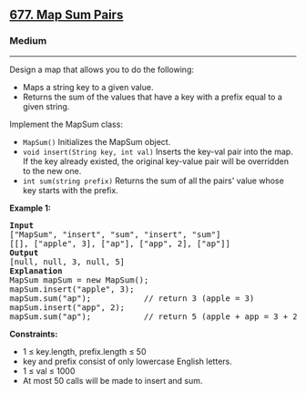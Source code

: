 <h2><a href="https://leetcode.com/problems/map-sum-pairs/">677. Map Sum Pairs</a></h2>
<h3>Medium</h3>
<hr>
<p>Design a map that allows you to do the following:</p>
<ul>
<li>Maps a string key to a given value.</li>
<li>Returns the sum of the values that have a key with a prefix equal to a given string.</li>
</ul>
<p>Implement the MapSum class:</p>
<ul>
<li><code>MapSum()</code> Initializes the MapSum object.</li>
<li><code>void insert(String key, int val)</code> Inserts the key-val pair into the map. If the key already existed, the original key-value pair will be overridden to the new one.</li>
<li><code>int sum(string prefix)</code> Returns the sum of all the pairs' value whose key starts with the prefix.</li>
</ul>
<p><strong>Example 1:</strong></p>
<pre>
<strong>Input</strong>
["MapSum", "insert", "sum", "insert", "sum"]
[[], ["apple", 3], ["ap"], ["app", 2], ["ap"]]
<strong>Output</strong>
[null, null, 3, null, 5]
<strong>Explanation</strong>
MapSum mapSum = new MapSum();
mapSum.insert("apple", 3);  
mapSum.sum("ap");           // return 3 (apple = 3)
mapSum.insert("app", 2);    
mapSum.sum("ap");           // return 5 (apple + app = 3 + 2 = 5)
</pre>
<p><strong>Constraints:</strong></p>
<ul>
<li>1 ≤ key.length, prefix.length ≤ 50</li>
<li>key and prefix consist of only lowercase English letters.</li>
<li>1 ≤ val ≤ 1000</li>
<li>At most 50 calls will be made to insert and sum.</li>
</ul>
